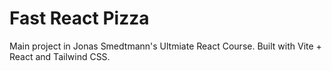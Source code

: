 # Fast React Pizza

Main project in Jonas Smedtmann's Ultmiate React Course. Built with Vite + React and Tailwind CSS.
